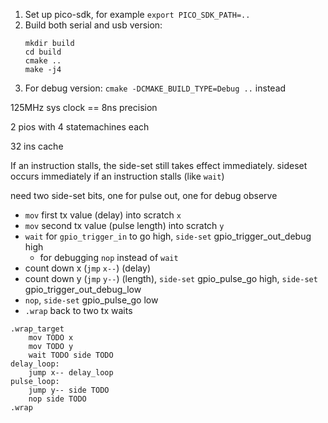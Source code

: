 1. Set up pico-sdk, for example `export PICO_SDK_PATH=..`
2. Build both serial and usb version:
    ```
    mkdir build
    cd build
    cmake ..
    make -j4
    ```
3. For debug version: `cmake -DCMAKE_BUILD_TYPE=Debug ..` instead

125MHz sys clock == 8ns precision

2 pios with 4 statemachines each

32 ins cache

If an instruction stalls, the side-set still takes effect immediately. 
sideset occurs immediately if an instruction stalls (like `wait`)

need two side-set bits, one for pulse out, one for debug observe

- `mov` first tx value (delay) into scratch `x`
- `mov` second tx value (pulse length) into scratch `y`
- `wait` for `gpio_trigger_in` to go high, `side-set` gpio_trigger_out_debug high
    - for debugging `nop` instead of `wait`
- count down x (`jmp` `x--`) (delay)
- count down y (`jmp` `y--`) (length), `side-set` gpio_pulse_go high, `side-set` gpio_trigger_out_debug_low
- `nop`, `side-set` gpio_pulse_go low
- `.wrap` back to two tx waits

```
.wrap_target
    mov TODO x
    mov TODO y
    wait TODO side TODO
delay_loop:
    jump x-- delay_loop
pulse_loop:
    jump y-- side TODO
    nop side TODO
.wrap
```